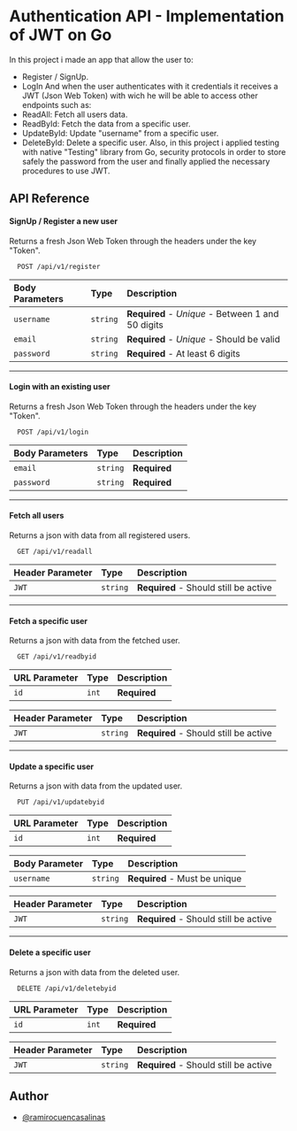 
# Authentication API - Implementation of JWT on Go

In this project i made an app that allow the user to:
- Register / SignUp.
- LogIn
And when the user authenticates with it credentials it receives a JWT (Json Web Token) with wich he will be able to access other endpoints such as:
- ReadAll: Fetch all users data.
- ReadById: Fetch the data from a specific user.
- UpdateById: Update "username" from a specific user.
- DeleteById: Delete a specific user.
Also, in this project i applied testing with native "Testing" library from Go, security protocols in order to store safely the password from the user and finally applied the necessary procedures to use JWT.

## API Reference

#### SignUp / Register a new user

Returns a fresh Json Web Token through the headers under the key "Token".

```http
  POST /api/v1/register
```

| Body Parameters | Type     | Description                |
| :-------- | :------- | :------------------------- |
| `username` | `string` | **Required** - *Unique* - Between 1 and 50 digits|
| `email` | `string` | **Required** - *Unique* - Should be valid|
| `password` | `string` |  **Required** - At least 6 digits|

---

#### Login with an existing user

Returns a fresh Json Web Token through the headers under the key "Token".

```http
  POST /api/v1/login
```

| Body Parameters | Type     | Description                |
| :-------- | :------- | :------------------------- |
| `email` | `string` | **Required** |
| `password` | `string` |  **Required** |

---

#### Fetch all users

Returns a json with data from all registered users.

```http
  GET /api/v1/readall
```

| Header Parameter | Type     | Description                |
| :-------- | :------- | :------------------------- |
| `JWT` | `string` | **Required** - Should still be active|

---

#### Fetch a specific user

Returns a json with data from the fetched user.

```http
  GET /api/v1/readbyid
```

| URL Parameter | Type     | Description                |
| :-------- | :------- | :------------------------- |
| `id` | `int` | **Required** |

| Header Parameter| Type     | Description                |
| :-------- | :------- | :------------------------- |
| `JWT` | `string` | **Required** - Should still be active|

---

#### Update a specific user

Returns a json with data from the updated user.

```http
  PUT /api/v1/updatebyid
```

| URL Parameter | Type     | Description                |
| :-------- | :------- | :------------------------- |
| `id` | `int` | **Required** |

| Body Parameter | Type     | Description                |
| :-------- | :------- | :------------------------- |
| `username` | `string` | **Required** - Must be unique|

| Header Parameter | Type     | Description                |
| :-------- | :------- | :------------------------- |
| `JWT` | `string` | **Required** - Should still be active|

---

#### Delete a specific user

Returns a json with data from the deleted user.

```http
  DELETE /api/v1/deletebyid
```

| URL Parameter | Type     | Description                |
| :-------- | :------- | :------------------------- |
| `id` | `int` | **Required** |

| Header Parameter | Type     | Description                |
| :-------- | :------- | :------------------------- |
| `JWT` | `string` | **Required** - Should still be active|


## Author

- [@ramirocuencasalinas](https://www.linkedin.com/in/ramiro-cuenca-salinas/)

  
